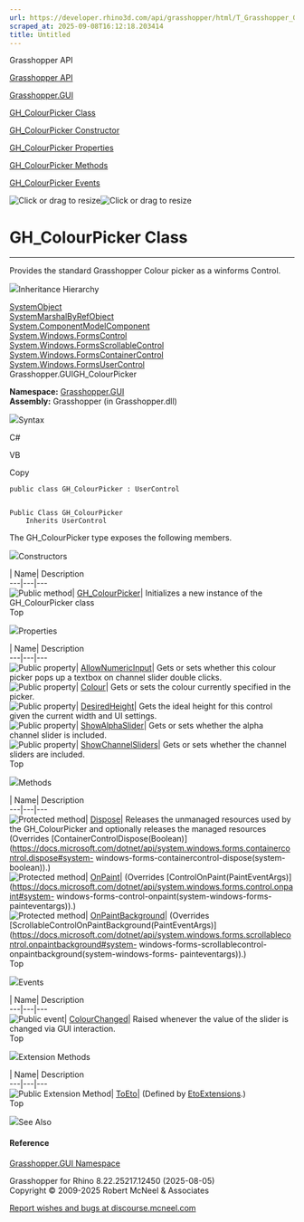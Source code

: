 ```yaml
---
url: https://developer.rhino3d.com/api/grasshopper/html/T_Grasshopper_GUI_GH_ColourPicker.htm
scraped_at: 2025-09-08T16:12:18.203414
title: Untitled
---
```


Grasshopper API

[Grasshopper API](../html/723c01da-9986-4db2-8f53-6f3a7494df75.htm
"Grasshopper API")

[Grasshopper.GUI](../html/N_Grasshopper_GUI.htm "Grasshopper.GUI")

[GH_ColourPicker Class](../html/T_Grasshopper_GUI_GH_ColourPicker.htm
"GH_ColourPicker Class")

[GH_ColourPicker Constructor
](../html/M_Grasshopper_GUI_GH_ColourPicker__ctor.htm "GH_ColourPicker
Constructor ")

[GH_ColourPicker
Properties](../html/Properties_T_Grasshopper_GUI_GH_ColourPicker.htm
"GH_ColourPicker Properties")

[GH_ColourPicker
Methods](../html/Methods_T_Grasshopper_GUI_GH_ColourPicker.htm
"GH_ColourPicker Methods")

[GH_ColourPicker Events](../html/Events_T_Grasshopper_GUI_GH_ColourPicker.htm
"GH_ColourPicker Events")

![Click or drag to resize](../icons/TocOpen.gif)![Click or drag to
resize](../icons/TocClose.gif)

# GH_ColourPicker Class  
  
---  
  
Provides the standard Grasshopper Colour picker as a winforms Control.

![](../icons/SectionExpanded.png)Inheritance Hierarchy

[SystemObject](https://docs.microsoft.com/dotnet/api/system.object)  
[SystemMarshalByRefObject](https://docs.microsoft.com/dotnet/api/system.marshalbyrefobject)  
[System.ComponentModelComponent](https://docs.microsoft.com/dotnet/api/system.componentmodel.component)  
[System.Windows.FormsControl](https://docs.microsoft.com/dotnet/api/system.windows.forms.control)  
[System.Windows.FormsScrollableControl](https://docs.microsoft.com/dotnet/api/system.windows.forms.scrollablecontrol)  
[System.Windows.FormsContainerControl](https://docs.microsoft.com/dotnet/api/system.windows.forms.containercontrol)  
[System.Windows.FormsUserControl](https://docs.microsoft.com/dotnet/api/system.windows.forms.usercontrol)  
Grasshopper.GUIGH_ColourPicker  

**Namespace:** [Grasshopper.GUI](N_Grasshopper_GUI.htm)  
**Assembly:** Grasshopper (in Grasshopper.dll)

![](../icons/SectionExpanded.png)Syntax

C#

VB

Copy

    
    
    public class GH_ColourPicker : UserControl
    
    
    Public Class GH_ColourPicker
    	Inherits UserControl

The GH_ColourPicker type exposes the following members.

![](../icons/SectionExpanded.png)Constructors

| Name| Description  
---|---|---  
![Public method](../icons/pubmethod.gif)|
[GH_ColourPicker](M_Grasshopper_GUI_GH_ColourPicker__ctor.htm)| Initializes a
new instance of the GH_ColourPicker class  
Top

![](../icons/SectionExpanded.png)Properties

| Name| Description  
---|---|---  
![Public property](../icons/pubproperty.gif)|
[AllowNumericInput](P_Grasshopper_GUI_GH_ColourPicker_AllowNumericInput.htm)|
Gets or sets whether this colour picker pops up a textbox on channel slider
double clicks.  
![Public property](../icons/pubproperty.gif)|
[Colour](P_Grasshopper_GUI_GH_ColourPicker_Colour.htm)|  Gets or sets the
colour currently specified in the picker.  
![Public property](../icons/pubproperty.gif)|
[DesiredHeight](P_Grasshopper_GUI_GH_ColourPicker_DesiredHeight.htm)|  Gets
the ideal height for this control given the current width and UI settings.  
![Public property](../icons/pubproperty.gif)|
[ShowAlphaSlider](P_Grasshopper_GUI_GH_ColourPicker_ShowAlphaSlider.htm)|
Gets or sets whether the alpha channel slider is included.  
![Public property](../icons/pubproperty.gif)|
[ShowChannelSliders](P_Grasshopper_GUI_GH_ColourPicker_ShowChannelSliders.htm)|
Gets or sets whether the channel sliders are included.  
Top

![](../icons/SectionExpanded.png)Methods

| Name| Description  
---|---|---  
![Protected method](../icons/protmethod.gif)|
[Dispose](M_Grasshopper_GUI_GH_ColourPicker_Dispose.htm)| Releases the
unmanaged resources used by the GH_ColourPicker and optionally releases the
managed resources (Overrides
[ContainerControlDispose(Boolean)](https://docs.microsoft.com/dotnet/api/system.windows.forms.containercontrol.dispose#system-
windows-forms-containercontrol-dispose\(system-boolean\)).)  
![Protected method](../icons/protmethod.gif)|
[OnPaint](M_Grasshopper_GUI_GH_ColourPicker_OnPaint.htm)|  (Overrides
[ControlOnPaint(PaintEventArgs)](https://docs.microsoft.com/dotnet/api/system.windows.forms.control.onpaint#system-
windows-forms-control-onpaint\(system-windows-forms-painteventargs\)).)  
![Protected method](../icons/protmethod.gif)|
[OnPaintBackground](M_Grasshopper_GUI_GH_ColourPicker_OnPaintBackground.htm)|
(Overrides
[ScrollableControlOnPaintBackground(PaintEventArgs)](https://docs.microsoft.com/dotnet/api/system.windows.forms.scrollablecontrol.onpaintbackground#system-
windows-forms-scrollablecontrol-onpaintbackground\(system-windows-forms-
painteventargs\)).)  
Top

![](../icons/SectionExpanded.png)Events

| Name| Description  
---|---|---  
![Public event](../icons/pubevent.gif)|
[ColourChanged](E_Grasshopper_GUI_GH_ColourPicker_ColourChanged.htm)|  Raised
whenever the value of the slider is changed via GUI interaction.  
Top

![](../icons/SectionExpanded.png)Extension Methods

| Name| Description  
---|---|---  
![Public Extension Method](../icons/pubextension.gif)|
[ToEto](M_Grasshopper_EtoExtensions_ToEto_7.htm)|  (Defined by
[EtoExtensions](T_Grasshopper_EtoExtensions.htm).)  
Top

![](../icons/SectionExpanded.png)See Also

#### Reference

[Grasshopper.GUI Namespace](N_Grasshopper_GUI.htm)

Grasshopper for Rhino 8.22.25217.12450 (2025-08-05)  
Copyright © 2009-2025 Robert McNeel & Associates

[Report wishes and bugs at
discourse.mcneel.com](https://discourse.mcneel.com/c/grasshopper)

